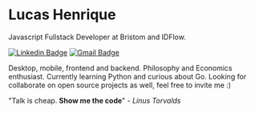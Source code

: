 # Lucas Henrique

Javascript Fullstack Developer at Bristom and IDFlow.

[![Linkedin Badge](https://img.shields.io/badge/-Lucas%20Henrique-6633cc?style=flat-square&logo=Linkedin&logoColor=white&link=https://www.linkedin.com/in/lucashenriqueblemos/)](https://www.linkedin.com/in/lucashenriqueblemos/) 
[![Gmail Badge](https://img.shields.io/badge/-lucashenriqueblemos@gmail.com-6633cc?style=flat-square&logo=Gmail&logoColor=white&link=mailto:lucashenriqueblemos@gmail.com)](mailto:lucashenriqueblemos@gmail.com)

Desktop, mobile, frontend and backend. Philosophy and Economics enthusiast.
Currently learning Python and curious about Go. Looking for collaborate on open source projects as well, feel free to invite me :)

"Talk is cheap. **Show me the code**" - _Linus Torvalds_

<!--
**luk3skyw4lker/luk3skyw4lker** is a ✨ _special_ ✨ repository because its `README.md` (this file) appears on your GitHub profile.

Here are some ideas to get you started:

- 🔭 I’m currently working on ...
- 🌱 I’m currently learning ...
- 👯 I’m looking to collaborate on ...
- 🤔 I’m looking for help with ...
- 💬 Ask me about ...
- 📫 How to reach me: ...
- 😄 Pronouns: ...
- ⚡ Fun fact: ...
-->
